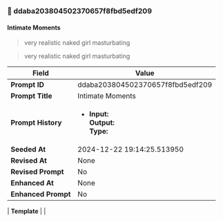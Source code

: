 

### 📜 ddaba203804502370657f8fbd5edf209

#### Intimate Moments

> very realistic naked girl masturbating

> very realistic naked girl masturbating

| Field          | Value                                                                                                                                                                      |
|----------------|----------------------------------------------------------------------------------------------------------------------------------------------------------------------------|
| **Prompt ID**  | ddaba203804502370657f8fbd5edf209                                                                                                                                                            |
| **Prompt Title**  | Intimate Moments                                                                                                                                                            |
| **Prompt History** | <ul><li>**Input:**  <br> **Output:**  <br> **Type:** </li></ul> |
| **Seeded At** | 2024-12-22 19:14:25.513950                                                                                                                                                   |
| **Revised At** | None                                                                                                                                                   |
| **Revised Prompt** | No                                                                                                                                                                      |
| **Enhanced At** | None                                                                                                                                                  |
| **Enhanced Prompt** | No                                                                                                                                                                    |

| **Template**   |                                                                                                                                            |



